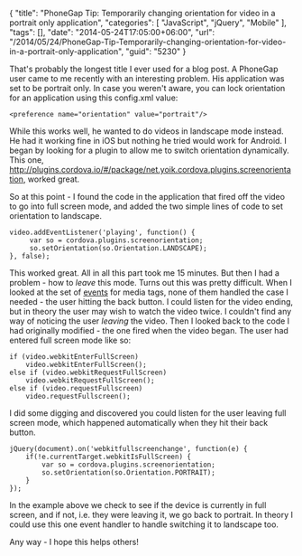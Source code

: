 {
	"title": "PhoneGap Tip: Temporarily changing orientation for video in a portrait only application",
	"categories": [
		"JavaScript",
		"jQuery",
		"Mobile"
	],
	"tags": [],
	"date": "2014-05-24T17:05:00+06:00",
	"url": "/2014/05/24/PhoneGap-Tip-Temporarily-changing-orientation-for-video-in-a-portrait-only-application",
	"guid": "5230"
}

<p>
That's probably the longest title I ever used for a blog post. A PhoneGap user came to me recently with an interesting problem. His application was set to be portrait only. In case you weren't aware, you can lock orientation for an application using this config.xml value:
</p>
<!--more-->
<pre><code class="language-markup">&lt;preference name="orientation" value="portrait"/&gt;</code></pre>

<p>
While this works well, he wanted to do videos in landscape mode instead. He had it working fine in iOS but nothing he tried would work for Android. I began by looking for a plugin to allow me to switch orientation dynamically. This one, <a href="http://plugins.cordova.io/#/package/net.yoik.cordova.plugins.screenorientation">http://plugins.cordova.io/#/package/net.yoik.cordova.plugins.screenorientation</a>, worked great. 
</p>

<p>
So at this point - I found the code in the application that fired off the video to go into full screen mode, and added the two simple lines of code to set orientation to landscape.
</p>


<pre><code class="language-javascript">video.addEventListener('playing', function() {
     var so = cordova.plugins.screenorientation;
     so.setOrientation(so.Orientation.LANDSCAPE);
}, false);</code></pre>

<p>
This worked great. All in all this part took me 15 minutes. But then I had a problem - how to <i>leave</i> this mode. Turns out this was pretty difficult. When I looked at the set of <a href="https://developer.mozilla.org/en-US/docs/Web/Guide/Events/Media_events">events</a> for media tags, none of them handled the case I needed - the user hitting the back button. I could listen for the video ending, but in theory the user may wish to watch the video twice. I couldn't find any way of noticing the user <i>leaving</i> the video. Then I looked back to the code I had originally modified - the one fired when the video began. The user had entered full screen mode like so:
</p>


<pre><code class="language-javascript">if (video.webkitEnterFullScreen)
    video.webkitEnterFullScreen();
else if (video.webkitRequestFullScreen)
    video.webkitRequestFullScreen();
else if (video.requestFullscreen)
    video.requestFullscreen();
</code></pre>

<p>
I did some digging and discovered you could listen for the user leaving full screen mode, which happened automatically when they hit their back button.
</p>


<pre><code class="language-javascript">jQuery(document).on('webkitfullscreenchange', function(e) {       
    if(!e.currentTarget.webkitIsFullScreen) {
        var so = cordova.plugins.screenorientation;
        so.setOrientation(so.Orientation.PORTRAIT);
    }
}); </code></pre>

<p>
In the example above we check to see if the device is currently in full screen, and if not, i.e. they were leaving it, we go back to portrait. In theory I could use this one event handler to handle switching it to landscape too. 
</p>

<p>
Any way - I hope this helps others!
</p>